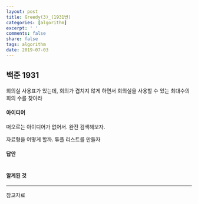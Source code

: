 ```yaml
---
layout: post
title: Greedy(3)_(1931번)
categories: [algorithm]
excerpt: ' '
comments: false
share: false
tags: algorithm
date: 2019-07-03
---
```


## 백준 1931

회의실 사용표가 있는데, 회의가 겹치지 않게 하면서 회의실을 사용할 수 있는 최대수의 회의 수를 찾아라

#### 아이디어

떠오르는 아이디어가 없어서. 완전 검색해보자.

자료형을 어떻게 할까.
튜플 리스트를 만들자

#### 답안

```python

```

#### 알게된 것

---

참고자료
